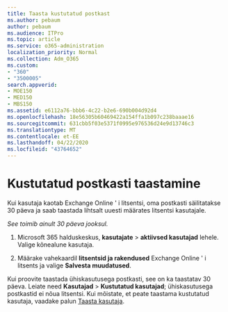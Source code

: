```yaml
---
title: Taasta kustutatud postkast
ms.author: pebaum
author: pebaum
ms.audience: ITPro
ms.topic: article
ms.service: o365-administration
localization_priority: Normal
ms.collection: Adm_O365
ms.custom:
- "360"
- "3500005"
search.appverid:
- MOE150
- MED150
- MBS150
ms.assetid: e6112a76-bbb6-4c22-b2e6-690b004d92d4
ms.openlocfilehash: 18e56305b60469422a154ffa1b097c238baaae16
ms.sourcegitcommit: 631cbb5f03e5371f0995e976536d24e9d13746c3
ms.translationtype: MT
ms.contentlocale: et-EE
ms.lasthandoff: 04/22/2020
ms.locfileid: "43764652"
---
```

# <a name="restore-a-deleted-mailbox"></a>Kustutatud postkasti taastamine

Kui kasutaja kaotab Exchange Online ' i litsentsi, oma postkasti säilitatakse 30 päeva ja saab taastada lihtsalt uuesti määrates litsentsi kasutajale.
  
 *See toimib ainult 30 päeva jooksul.*  
  
1. Microsoft 365 halduskeskus, **kasutajate** \> **aktiivsed kasutajad** lehele. Valige kõnealune kasutaja.

2. Määrake vahekaardil **litsentsid ja rakendused** Exchange Online ' i litsents ja valige **Salvesta muudatused**.

Kui proovite taastada ühiskasutusega postkasti, see on ka taastatav 30 päeva. Leiate need **Kasutajad** \> **Kustutatud kasutajad**; ühiskasutusega postkastid ei nõua litsentsi. Kui mõistate, et peate taastama kustutatud kasutaja, vaadake palun [Taasta kasutaja](https://docs.microsoft.com/office365/admin/add-users/restore-user).
  